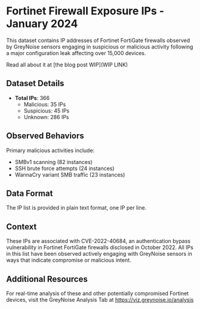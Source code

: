 # Fortinet Firewall Exposure IPs - January 2024

This dataset contains IP addresses of Fortinet FortiGate firewalls observed by GreyNoise sensors engaging in suspicious or malicious activity following a major configuration leak affecting over 15,000 devices.

Read all about it at [the blog post WIP](WIP LINK)

## Dataset Details

- **Total IPs**: 366
  - Malicious: 35 IPs
  - Suspicious: 45 IPs
  - Unknown: 286 IPs

## Observed Behaviors

Primary malicious activities include:
- SMBv1 scanning (82 instances)
- SSH brute force attempts (24 instances)
- WannaCry variant SMB traffic (23 instances)

## Data Format

The IP list is provided in plain text format, one IP per line.

## Context

These IPs are associated with CVE-2022-40684, an authentication bypass vulnerability in Fortinet FortiGate firewalls disclosed in October 2022. All IPs in this list have been observed actively engaging with GreyNoise sensors in ways that indicate compromise or malicious intent.

## Additional Resources

For real-time analysis of these and other potentially compromised Fortinet devices, visit the GreyNoise Analysis Tab at https://viz.greynoise.io/analysis
